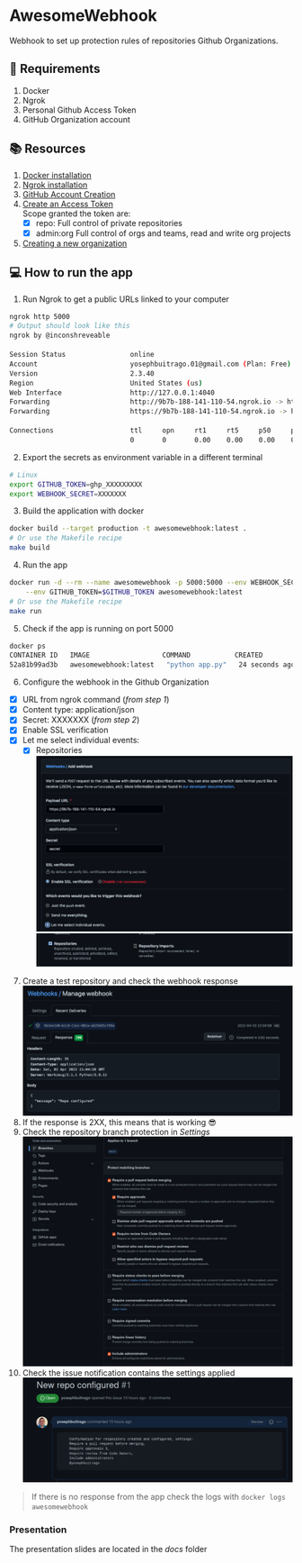 
# AwesomeWebhook

Webhook to set up protection rules of repositories Github Organizations.

##  :mega: Requirements

 1. Docker
 2. Ngrok
 3. Personal Github Access Token
 4. GitHub Organization account

 ## :books: Resources
 1. [Docker installation](https://www.docker.com/products/docker-desktop)
 2. [Ngrok installation](https://ngrok.com/download)
 3. [GitHub Account Creation](https://github.com/join)
 4. [Create an Access Token](https://docs.github.com/en/authentication/keeping-your-account-and-data-secure/creating-a-personal-access-token) \
 	Scope granted the token are:
	  - [x] repo: Full control of private repositories
	  - [x] admin:org Full control of orgs and teams, read and write org projects
 5. [Creating a new organization](https://docs.github.com/en/organizations/collaborating-with-groups-in-organizations/creating-a-new-organization-from-scratch)
## :computer: How to run the app

1. Run Ngrok to get a public URLs linked to your computer
```bash
ngrok http 5000
# Output should look like this
ngrok by @inconshreveable                                                                                                                                                                   (Ctrl+C to quit)

Session Status                online
Account                       yosephbuitrago.01@gmail.com (Plan: Free)
Version                       2.3.40
Region                        United States (us)
Web Interface                 http://127.0.0.1:4040
Forwarding                    http://9b7b-188-141-110-54.ngrok.io -> http://localhost:5000
Forwarding                    https://9b7b-188-141-110-54.ngrok.io -> http://localhost:5000

Connections                   ttl     opn     rt1     rt5     p50     p90
                              0       0       0.00    0.00    0.00    0.00
```
2. Export the secrets as environment variable in a different terminal
```bash
# Linux
export GITHUB_TOKEN=ghp_XXXXXXXXX
export WEBHOOK_SECRET=XXXXXXX
```
3. Build the application with docker
```bash
docker build --target production -t awesomewebhook:latest .
# Or use the Makefile recipe
make build
```
4. Run the app
```bash
docker run -d --rm --name awesomewebhook -p 5000:5000 --env WEBHOOK_SECRET=$WEBHOOK_SECRET \
	--env GITHUB_TOKEN=$GITHUB_TOKEN awesomewebhook:latest
# Or use the Makefile recipe
make run
```
5. Check if the app is running on port 5000
```bash
docker ps
CONTAINER ID   IMAGE                  COMMAND           CREATED          STATUS          PORTS                                       NAMES
52a81b99ad3b   awesomewebhook:latest   "python app.py"   24 seconds ago   Up 19 seconds   0.0.0.0:5000->5000/tcp, :::5000->5000/tcp   awesomewebhook
```
6.  Configure the webhook in the Github Organization
 - [x] URL from ngrok command (*from step 1*)
 - [x] Content type: application/json
 - [x] Secret: XXXXXXX (*from step 2*)
 - [x] Enable SSL verification
 - [x] Let me select individual events:
	- [x] Repositories
![alt text](images/webhook_config.png)
![alt text](images/events.png)

7. Create a test repository and check the webhook response
![alt text](images/webhook_response.png)
8. If the response is 2XX, this means that is working :sunglasses:
9. Check the repository branch protection in *Settings*
![alt text](images/branch_protection.png)
10. Check the issue notification contains the settings applied
![alt text](images/issue_confirmation.png)

> If there is no response from the app check the logs with `docker logs awesomewebhook`

### Presentation

The presentation slides are located in the *docs* folder
